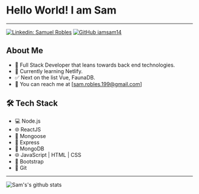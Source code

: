 # Hello World! I am Sam

---

[![Linkedin: Samuel Robles](https://img.shields.io/badge/-Samuel_Robles-blue?style=flat-square&logo=Linkedin&logoColor=white&link=https://www.linkedin.com/in/chefsrobles/)](https://www.linkedin.com/in/chefsrobles/)
[![GitHub iamsam14](https://img.shields.io/github/followers/iamsam14?label=follow&style=social)](https://github.com/iamsam14)

## About Me

- 🤔 Full Stack Developer that leans towards back end technologies.
- 🌱 Currently learning Netlify.
- ✅ Next on the list Vue, FaunaDB.
- 📩 You can reach me at [sam.robles.199@gmail.com]

## 🛠 Tech Stack

- 💻 Node.js
- 🌐 ReactJS
- 🦊 Mongoose
- 🐙 Express
- 🐘 MongoDB
- 🌐 JavaScript | HTML | CSS
- 🦜 Bootstrap
- 🔧 Git

---

![Sam's's github stats](https://github-readme-stats.vercel.app/api?username=iamsam14&show_icons=true)
